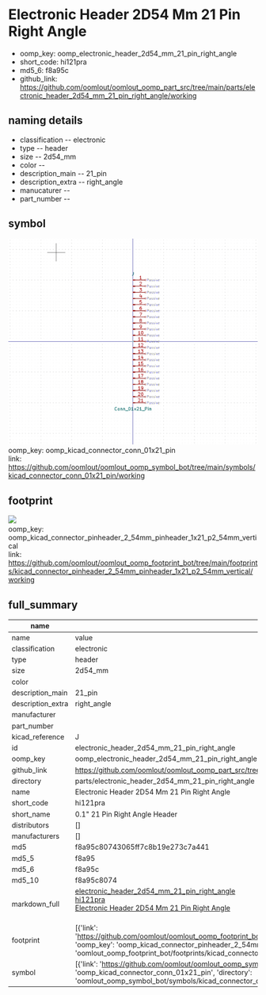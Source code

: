 # Electronic Header 2D54 Mm 21 Pin Right Angle

  
* oomp_key: oomp_electronic_header_2d54_mm_21_pin_right_angle 
* short_code: hi121pra
* md5_6: f8a95c  
* github_link: https://github.com/oomlout/oomlout_oomp_part_src/tree/main/parts/electronic_header_2d54_mm_21_pin_right_angle/working  
## naming details
* classification -- electronic
* type -- header
* size -- 2d54_mm
* color -- 
* description_main -- 21_pin
* description_extra -- right_angle
* manucaturer -- 
* part_number -- 



## symbol

![](symbol/0/working/working_600.png)  
oomp_key: oomp_kicad_connector_conn_01x21_pin  
link: https://github.com/oomlout/oomlout_oomp_symbol_bot/tree/main/symbols/kicad_connector_conn_01x21_pin/working  

## footprint

![](footprint/0/working/working_600.png)  
oomp_key: oomp_kicad_connector_pinheader_2_54mm_pinheader_1x21_p2_54mm_vertical  
link: https://github.com/oomlout/oomlout_oomp_footprint_bot/tree/main/footprints/kicad_connector_pinheader_2_54mm_pinheader_1x21_p2_54mm_vertical/working  

## full_summary
| name | value | 
| --- | --- | 
| name | value | 
| classification | electronic | 
| type | header | 
| size | 2d54_mm | 
| color |  | 
| description_main | 21_pin | 
| description_extra | right_angle | 
| manufacturer |  | 
| part_number |  | 
| kicad_reference | J | 
| id | electronic_header_2d54_mm_21_pin_right_angle | 
| oomp_key | oomp_electronic_header_2d54_mm_21_pin_right_angle | 
| github_link | https://github.com/oomlout/oomlout_oomp_part_src/tree/main/parts/electronic_header_2d54_mm_21_pin_right_angle/working | 
| directory | parts/electronic_header_2d54_mm_21_pin_right_angle | 
| name | Electronic Header 2D54 Mm 21 Pin Right Angle | 
| short_code | hi121pra | 
| short_name | 0.1" 21 Pin Right Angle Header | 
| distributors | [] | 
| manufacturers | [] | 
| md5 | f8a95c80743065ff7c8b19e273c7a441 | 
| md5_5 | f8a95 | 
| md5_6 | f8a95c | 
| md5_10 | f8a95c8074 | 
| markdown_full | [electronic_header_2d54_mm_21_pin_right_angle](https://github.com/oomlout/oomlout_oomp_part_src/tree/main/parts/electronic_header_2d54_mm_21_pin_right_angle/working)<br>[hi121pra](https://github.com/oomlout/oomlout_oomp_part_src/tree/main/parts/electronic_header_2d54_mm_21_pin_right_angle/working)<br>[Electronic Header 2D54 Mm 21 Pin Right Angle](https://github.com/oomlout/oomlout_oomp_part_src/tree/main/parts/electronic_header_2d54_mm_21_pin_right_angle/working)<br><br> | 
| footprint | [{'link': 'https://github.com/oomlout/oomlout_oomp_footprint_bot/tree/main/foootprntss/kicad_connector_pinheader_2_54mm_pinheader_1x21_p2_54mm_vertical', 'oomp_key': 'oomp_kicad_connector_pinheader_2_54mm_pinheader_1x21_p2_54mm_vertical', 'directory': 'oomlout_oomp_footprint_bot/footprints/kicad_connector_pinheader_2_54mm_pinheader_1x21_p2_54mm_vertical//working/working.kicad_mod'}] | 
| symbol | [{'link': 'https://github.com/oomlout/oomlout_oomp_symbol_bot/tree/main/symbols/kicad_connector_conn_01x21_pin', 'oomp_key': 'oomp_kicad_connector_conn_01x21_pin', 'directory': 'oomlout_oomp_symbol_bot/symbols/kicad_connector_conn_01x21_pin//working/working.kicad_sym'}] | 
